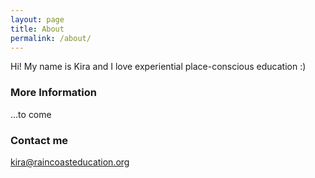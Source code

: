 ```yaml
---
layout: page
title: About
permalink: /about/
---
```


Hi! My name is Kira and I love experiential place-conscious education :)

### More Information

...to come

### Contact me

[kira@raincoasteducation.org](mailto:kira@raincoasteducation.org)